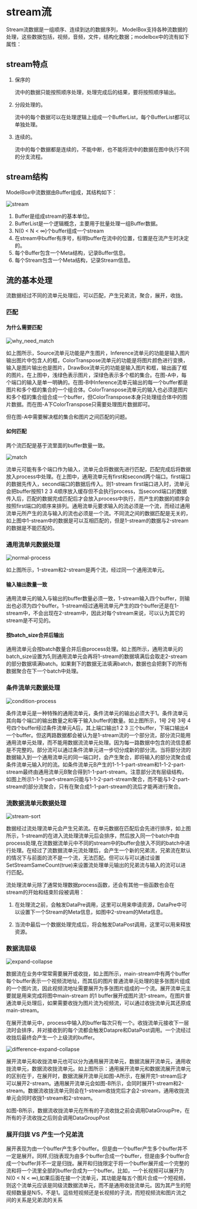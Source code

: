 # stream流

Stream流数据是一组顺序、连续到达的数据序列， ModelBox支持各种流数据的处理，这些数据包括，视频，音频，文件，结构化数据；modelbox中的流有如下属性：

## stream特点

1. 保序的

    流中的数据只能按照顺序处理，处理完成后的结果，要将按照顺序输出。

1. 分段处理的。

    流中的每个数据可以在处理逻辑上组成一个BufferList，每个BufferList都可以单独处理。

1. 连续的。

    流中的每个数据都是连续的，不能中断，也不能将流中的数据在图中执行不同的分支流程。

## stream结构

ModelBox中流数据由Buffer组成，其结构如下：

![stream](../assets/images/figure/framework-conception/stream.png)

1. Buffer是组成stream的基本单位。
1. BufferList是一个逻辑概念，主要用于批量处理一组Buffer数据。
1. N(0 < N < ∞)个buffer组成一个stream
1. 在stream中buffer有序号，标明buffer在流中的位置，位置是在流产生时决定的。
1. 每个Buffer包含一个Meta结构，记录Buffer信息。
1. 每个Stream包含一个Meta结构，记录Stream信息。

## 流的基本处理

流数据经过不同的流单元处理后，可以匹配，产生兄弟流，聚合，展开，收拢。

### 匹配

#### 为什么需要匹配

![why_need_match](../assets/images/figure/framework-conception/why_need_match.png)

如上图所示，Source流单元功能是产生图片，Inference流单元的功能是输入图片输出图片中包含人的框，ColorTranspose流单元的功能是将图片颜色进行变换，输入是图片输出也是图片，DrawBox流单元的功能是输入图片和框，输出画了框的图片。在上图中，浅绿色表示图片，深绿色表示多个框的集合。在图-A中，每个端口的输入是单一明确的。在图-B中Inference流单元输出的每一个buffer都是图片和多个框的集合的一个组合体。ColorTranspose流单元的输入也必须是图片和多个框的集合组合成一个buffer，但ColorTranspose本身只处理组合体中的图片数据。而在图-A下ColorTranspose只需要处理图片数据即可。

但在图-A中需要解决框的集合和图片之间匹配的问题。

#### 如何匹配

两个流匹配是基于流里面的buffer数量一致。

![match](../assets/images/figure/framework-conception/match.png)

流单元可能有多个端口作为输入，流单元会将数据先进行匹配，匹配完成后将数据放入process中处理。在上图中，通用流单元有first和second两个端口。first端口的数据先传入，second端口的数据后传入。则1-stream first端口进入时，流单元会把buffer按照1 2 3 4顺序放入缓存但不会执行process，当second端口的数据传入后，匹配的数据完成匹配后才会放入process中执行，而产生的数据的顺序会按照first端口的顺序来排列。通用流单元要求输入的流必须是一个流，而经过通用流单元所产生的流与输入的流也必须是一个流。不同流之间的数据匹配是无关的，如上图中1-stream中的数据是可以互相匹配的，但是1-stream的数据与2-stream的数据是不能匹配的。

### 通用流单元数据处理

![normal-process](../assets/images/figure/framework-conception/normal-process.png)

如上图所示，1-stream和2-stream是两个流，经过同一个通用流单元。

#### 输入输出数量一致

通用流单元的输入与输出的buffer数量必须一致，1-stream输入四个buffer，则输出也必须为四个buffer。1-stream经过通用流单元产生的四个buffer还是在1-stream中，不会出现在2-stream中，因此对每个stream来说，可以认为其它的stream是不可见的。

#### 按batch_size合并后输出

通用流单元会按batch数量合并后由process处理。如上图所示，通用流单元的batch_size设置为5,则通用流单元会再将1-stream的数据填满后会取走2-stream的部分数据填满batch。如果剩下的数据无法填满batch，数据也会把剩下的所有数据聚合在下一个batch中处理。

### 条件流单元数据处理

![condition-process](../assets/images/figure/framework-conception/condition-process.png)

条件流单元是一种特殊的通用流单元，条件流单元的输出必须大于1。条件流单元其向每个端口的输出数量之和等于输入buffer的数量。如上图所示，1号 2号 3号 4号四个buffer经过条件流单元A后，其上端口输出1 2 3 三个buffer，下端口输出4 一个buffer。但这两路数据都会被认为是1-stream流的一个部分流，部分流只能用通用流单元处理，而不能用数据流流单元处理。因为每一路数据中包含的流信息都是不完整的。部分流可以通过条件流单元进一步切分成新的部分流。当将部分流的数据输入到一个通用流单元的同一端口时，会产生聚合，即将输入的部分流聚合成条件流单元输入时的流。如条件流单元B产生的1-1-1-part-stream和1-1-2-part-stream最终由通用流单元B聚合得到1-1-part-stream。注意部分流有层级结构，如图上所示1-1-1-part-stream只能与1-1-2-part-stream聚合，而不能与1-2-part-stream的部分流聚合，只有在聚合成1-1-part-stream的流后才能再进行聚合。

### 流数据流单元数据处理

![stream-sort](../assets/images/figure/framework-conception/stream-sort.png)

数据经过流处理流单元会产生兄弟流。在单元数据在匹配后会先进行排序，如上图所示，1-stream的在进入流处理流单元后会排序，然后放入同一个batch中由process处理,在流数据流单元中不同的stream中的buffer会放入不同的batch中进行处理。在经过了流数据流单元流处理后，会产生一个新的兄弟流，兄弟流在默认的情况下与前面的流不是一个流，无法匹配。但可以与可以通过设置SetStreamSameCount(true)来设置流处理单元输出的兄弟流与输入的流可以进行匹配。

流处理流单元除了通常处理数据process函数，还会有其他一些函数也会在stream的开始和结束阶段被调用：

1. 在处理流之前，会触发DataPre调用，这里可以用来申请资源，DataPre中可以设置下一个Stream的Meta信息，如图中2-stream的Meta信息。

1. 当流中最后一个数据处理完成后，将会触发DataPost调用，这里可以用来释放资源。

### 数据流层级

![expand-collapse](../assets/images/figure/framework-conception/expand-collapse.png)

数据流在业务中常常需要展开或收拢，如上图所示，main-stream中有两个buffer每个buffer表示一个视频流地址，而其后的图片普通流单元处理的是多张图片组成的一个图片流，因此视频流地址需要展开为多张图片组成的一个流。展开流单元主要就是用来完成将图中main-stream 的1 buffer展开成图片流1-stream，在图片普通流单元处理后，如果需要收拢为图片流为视频流，可以通过收拢流单元其还原成main-stream。

在展开流单元中，process中输入的buffer每次只有一个。收拢流单元接收下一层流时会排序，并对接收到的每个流都会触发Datapre和DataPost调用。一个流经过收拢后最终会产生一个上级流的buffer。

![difference-expand-collapse](../assets/images/figure/framework-conception/difference-expand-collapse.png)

展开流单元和收拢流单元也可以分为通用展开流单元，数据流展开流单元，通用收拢流单元，数据流收拢流单元。如上图所示：通用展开流单元和数据流展开流单元的区别在于，在展开时，数据流展开流单元如图-A所示，在展开完1-stream后才可以展开2-stream。通用展开流单元会如图-B所示，会同时展开1-stream和2-stream。数据流收拢流单元则会在1-stream收拢完后才会2-stream，通用收拢流单元会同时收拢1-stream和2-stream。

如图-B所示，数据流收拢流单元在所有的子流收拢之前会调用DataGroupPre，在所有的子流收拢之后则会调用DataGroupPost

### 展开归拢 VS 产生一个兄弟流

展开表现为由一个buffer产生多个buffer。但是由一个buffer产生多个buffer并不一定是展开。同样,归拢表现为由多个buffer合成一个buffer，但是由多个buffer合成一个buffer并不一定是归拢。展开和归拢限定于将一个buffer展开成一个完整的流和将一个流里全部的buffer合成为一个buffer。比如，一个长视频可以展开为N(0 < N < ∞),如果后面在接一个流单元，其功能是每五个图片合成一个短视频，则这个流单元应该是同级流数据流单元，而不是通用收拢流单元。因为其产生的短视频数量是N/5，不是1。這些短视频还是长视频的子流，而短视频流和图片流之间的关系是兄弟流的关系